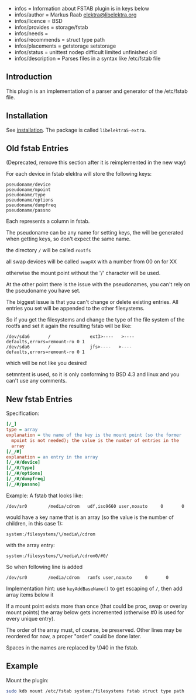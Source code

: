- infos = Information about FSTAB plugin is in keys below
- infos/author = Markus Raab <elektra@libelektra.org>
- infos/licence = BSD
- infos/provides = storage/fstab
- infos/needs =
- infos/recommends = struct type path
- infos/placements = getstorage setstorage
- infos/status = unittest nodep difficult limited unfinished old
- infos/description = Parses files in a syntax like /etc/fstab file

## Introduction

This plugin is an implementation of a parser and generator of the /etc/fstab file.

## Installation

See [installation](/doc/INSTALL.md).
The package is called `libelektra5-extra`.

## Old fstab Entries

(Deprecated, remove this section after it is reimplemented in the new way)

For each device in fstab elektra will store the following keys:

```
pseudoname/device
pseudoname/mpoint
pseudoname/type
pseudoname/options
pseudoname/dumpfreq
pseudoname/passno
```

Each represents a column in fstab.

The pseudoname can be any name for setting keys,
the will be generated when getting keys, so don't
expect the same name.

the directory `/` will be called `rootfs`

all swap devices will be called `swapXX` with a number from 00 on for XX

otherwise the mount point without the '/' character will be used.

At the other point there is the issue with the pseudonames,
you can't rely on the pseudoname you have set.

The biggest issue is that you can't change or delete existing
entries. All entries you set will be appended to the other filesystems.

So if you get the filesystems and change the type of the file system
of the rootfs and set it again the resulting fstab will be like:

```
/dev/sda6       /               ext3>----   >----defaults,errors=remount-ro 0 1
/dev/sda6       /               jfs>----   >----defaults,errors=remount-ro 0 1
```

which will be not like you desired!

setmntent is used, so it is only conforming to BSD 4.3 and linux and you
can't use any comments.

## New fstab Entries

Specification:

```ini
[/_]
type = array
explanation = the name of the key is the mount point (so the former
  mpoint is not needed); the value is the number of entries in the
  array
[/_/#]
explanation = an entry in the array
[/_/#/device]
[/_/#/type]
[/_/#/options]
[/_/#/dumpfreq]
[/_/#/passno]
```

Example: A fstab that looks like:

```
/dev/sr0        /media/cdrom   udf,iso9660 user,noauto     0       0
```

would have a key name that is an array (so the value is the number of
children, in this case 1):

```
system:/filesystems/\/media\/cdrom
```

with the array entry:

```
system:/filesystems/\/media\/cdrom0/#0/
```

So when following line is added

```
/dev/sr0        /media/cdrom   ramfs user,noauto     0       0
```

Implementation hint: use `keyAddBaseName()` to get escaping of `/`, then
add array items below it

If a mount point exists more than once (that could be proc, swap or
overlay mount points) the array below gets incremented (otherwise #0 is
used for every unique entry).

The order of the array must, of course, be preserved. Other lines may
be reordered for now, a proper "order" could be done later.

Spaces in the names are replaced by \040 in the fstab.

## Example

Mount the plugin:

```sh
sudo kdb mount /etc/fstab system:/filesystems fstab struct type path
```
